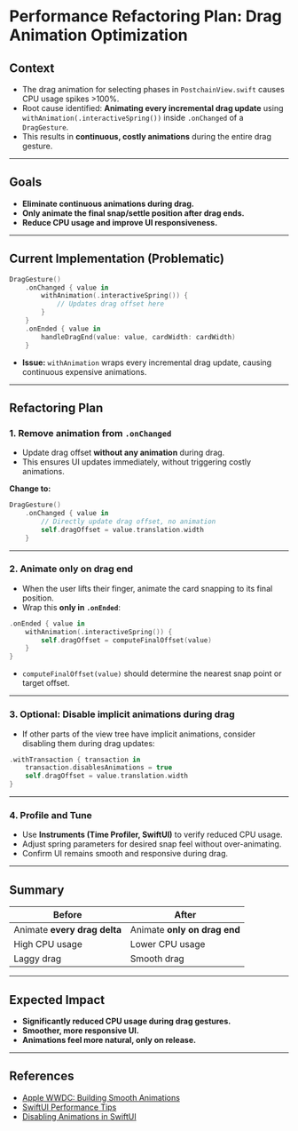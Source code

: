 # Performance Refactoring Plan: Drag Animation Optimization

## Context

- The drag animation for selecting phases in `PostchainView.swift` causes CPU usage spikes >100%.
- Root cause identified: **Animating every incremental drag update** using `withAnimation(.interactiveSpring())` inside `.onChanged` of a `DragGesture`.
- This results in **continuous, costly animations** during the entire drag gesture.

---

## Goals

- **Eliminate continuous animations during drag.**
- **Only animate the final snap/settle position after drag ends.**
- **Reduce CPU usage and improve UI responsiveness.**

---

## Current Implementation (Problematic)

```swift
DragGesture()
    .onChanged { value in
        withAnimation(.interactiveSpring()) {
            // Updates drag offset here
        }
    }
    .onEnded { value in
        handleDragEnd(value: value, cardWidth: cardWidth)
    }
```

- **Issue:** `withAnimation` wraps every incremental drag update, causing continuous expensive animations.

---

## Refactoring Plan

### 1. **Remove animation from `.onChanged`**

- Update drag offset **without any animation** during drag.
- This ensures UI updates immediately, without triggering costly animations.

**Change to:**

```swift
DragGesture()
    .onChanged { value in
        // Directly update drag offset, no animation
        self.dragOffset = value.translation.width
    }
```

---

### 2. **Animate only on drag end**

- When the user lifts their finger, animate the card snapping to its final position.
- Wrap this **only in `.onEnded`**:

```swift
.onEnded { value in
    withAnimation(.interactiveSpring()) {
        self.dragOffset = computeFinalOffset(value)
    }
}
```

- `computeFinalOffset(value)` should determine the nearest snap point or target offset.

---

### 3. **Optional: Disable implicit animations during drag**

- If other parts of the view tree have implicit animations, consider disabling them during drag updates:

```swift
.withTransaction { transaction in
    transaction.disablesAnimations = true
    self.dragOffset = value.translation.width
}
```

---

### 4. **Profile and Tune**

- Use **Instruments (Time Profiler, SwiftUI)** to verify reduced CPU usage.
- Adjust spring parameters for desired snap feel without over-animating.
- Confirm UI remains smooth and responsive during drag.

---

## Summary

| Before | After |
| --- | --- |
| Animate **every drag delta** | Animate **only on drag end** |
| High CPU usage | Lower CPU usage |
| Laggy drag | Smooth drag |

---

## Expected Impact

- **Significantly reduced CPU usage during drag gestures.**
- **Smoother, more responsive UI.**
- **Animations feel more natural, only on release.**

---

## References

- [Apple WWDC: Building Smooth Animations](https://developer.apple.com/videos/play/wwdc2020/10019/)
- [SwiftUI Performance Tips](https://swiftwithmajid.com/2020/05/27/swiftui-performance-tips-and-tricks/)
- [Disabling Animations in SwiftUI](https://www.hackingwithswift.com/quick-start/swiftui/how-to-disable-animation-for-specific-changes)
